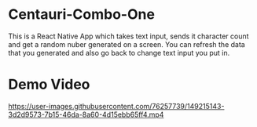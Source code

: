 # Centauri-Combo-One
This is a React Native App which takes text input, sends it character count and get a random nuber generated on a screen. You can refresh the data that you generated and also go back to change text input you put in.
# Demo Video
https://user-images.githubusercontent.com/76257739/149215143-3d2d9573-7b15-46da-8a60-4d15ebb65ff4.mp4
